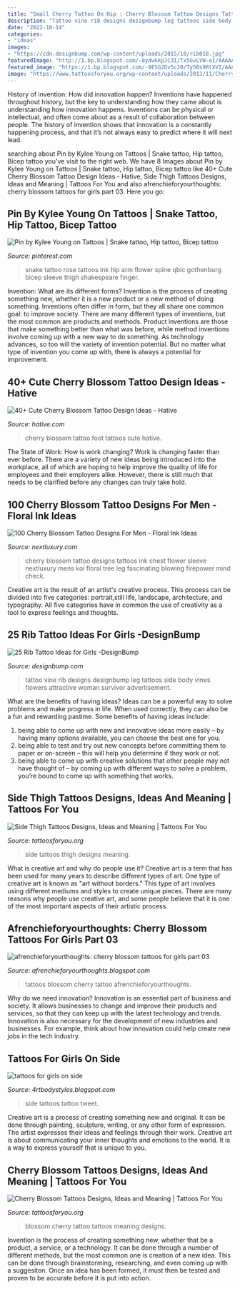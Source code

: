 ```yaml
---
title: "Small Cherry Tattoo On Hip : Cherry Blossom Tattoo Designs Tattoos Ink Chest Flower Sleeve Nextluxury Mens Koi Floral Tree Leg Fascinating Blowing Firepower Mind Check"
description: "Tattoo vine rib designs designbump leg tattoos side body vines flowers attractive woman survivor advertisement"
date: "2022-10-14"
categories:
- "ideas"
images:
- "https://cdn.designbump.com/wp-content/uploads/2015/10/rib018.jpg"
featuredImage: "http://1.bp.blogspot.com/-8ydwkkpJC3I/Tx5GvLVW-eI/AAAAAAAAAh0/YSxmXCVkGrs/s1600/chery-blossom-tattoos-245728.JPG"
featured_image: "https://1.bp.blogspot.com/-9ESG2Dv5cJ0/Ty5Bs9RtXVI/AAAAAAAAArw/3nB1d21j1VI/s1600/Women-Side-Tattoo-Design-Fashion-2012.jpg"
image: "https://www.tattoosforyou.org/wp-content/uploads/2013/11/Cherry-Blossom-Back-Tattoo.jpg"
---
```



History of invention: How did innovation happen?
Inventions have happened throughout history, but the key to understanding how they came about is understanding how innovation happens. Inventions can be physical or intellectual, and often come about as a result of collaboration between people. The history of invention shows that innovation is a constantly happening process, and that it’s not always easy to predict where it will next lead.

	

		
searching about Pin by Kylee Young on Tattoos | Snake tattoo, Hip tattoo, Bicep tattoo you've visit to the right web. We have 8 Images about Pin by Kylee Young on Tattoos | Snake tattoo, Hip tattoo, Bicep tattoo like 40+ Cute Cherry Blossom Tattoo Design Ideas - Hative, Side Thigh Tattoos Designs, Ideas and Meaning | Tattoos For You and also afrenchieforyourthoughts: cherry blossom tattoos for girls part 03. Here you go:
		
    
## Pin By Kylee Young On Tattoos | Snake Tattoo, Hip Tattoo, Bicep Tattoo

<img loading=lazy src="https://i.pinimg.com/736x/f6/0a/6e/f60a6e5e53113e9f8bb9e976aedab0f2.jpg" onerror="this.onerror=null;this.src='https://tse4.mm.bing.net/th?id=OIP.6kTp-GzbpX5q6G104lqaUgHaJ3&amp;pid=15.1';" alt="Pin by Kylee Young on Tattoos | Snake tattoo, Hip tattoo, Bicep tattoo">

_Source: pinterest.com_

>snake tattoo rose tattoos ink hip arm flower spine qbic gothenburg bicep sleeve thigh shakespeare finger. 

	

Invention: What are its different forms?
Invention is the process of creating something new, whether it is a new product or a new method of doing something. Inventions often differ in form, but they all share one common goal: to improve society. There are many different types of inventions, but the most common are products and methods. Product inventions are those that make something better than what was before, while method inventions involve coming up with a new way to do something. As technology advances, so too will the variety of invention potential. But no matter what type of invention you come up with, there is always a potential for improvement.

    
## 40+ Cute Cherry Blossom Tattoo Design Ideas - Hative

<img loading=lazy src="https://hative.com/wp-content/uploads/2014/03/cherry-blossom-tattoos/30-cherry-blossom-on-foot.jpg" onerror="this.onerror=null;this.src='https://tse3.mm.bing.net/th?id=OIP.4fWJ0oE3Q_Z-TMXwQ4gKuwHaJ4&amp;pid=15.1';" alt="40+ Cute Cherry Blossom Tattoo Design Ideas - Hative">

_Source: hative.com_

>cherry blossom tattoo foot tattoos cute hative. 

	

The State of Work: How is work changing?
Work is changing faster than ever before. There are a variety of new ideas being introduced into the workplace, all of which are hoping to help improve the quality of life for employees and their employers alike. However, there is still much that needs to be clarified before any changes can truly take hold.

    
## 100 Cherry Blossom Tattoo Designs For Men - Floral Ink Ideas

<img loading=lazy src="http://nextluxury.com/wp-content/uploads/black-ink-clouds-cherry-blossom-mens-chest-tattoos.jpg" onerror="this.onerror=null;this.src='https://tse4.mm.bing.net/th?id=OIP.sVVAJGb-6mxQ2KJfbuwc7wHaHr&amp;pid=15.1';" alt="100 Cherry Blossom Tattoo Designs For Men - Floral Ink Ideas">

_Source: nextluxury.com_

>cherry blossom tattoo designs tattoos ink chest flower sleeve nextluxury mens koi floral tree leg fascinating blowing firepower mind check. 

	

Creative art is the result of an artist's creative process. This process can be divided into five categories: portrait,still life, landscape, architecture, and typography. All five categories have in common the use of creativity as a tool to express feelings and thoughts.

    
## 25 Rib Tattoo Ideas For Girls -DesignBump

<img loading=lazy src="https://cdn.designbump.com/wp-content/uploads/2015/10/rib018.jpg" onerror="this.onerror=null;this.src='https://tse2.mm.bing.net/th?id=OIP.jcqOwMIOxOwpGKdeMUnTfgHaFj&amp;pid=15.1';" alt="25 Rib Tattoo Ideas for Girls -DesignBump">

_Source: designbump.com_

>tattoo vine rib designs designbump leg tattoos side body vines flowers attractive woman survivor advertisement. 

	

What are the benefits of having ideas?
Ideas can be a powerful way to solve problems and make progress in life. When used correctly, they can also be a fun and rewarding pastime. Some benefits of having ideas include: 
1) being able to come up with new and innovative ideas more easily – by having many options available, you can choose the best one for you. 
2) being able to test and try out new concepts before committing them to paper or on-screen – this will help you determine if they work or not. 
3) being able to come up with creative solutions that other people may not have thought of – by coming up with different ways to solve a problem, you’re bound to come up with something that works.

    
## Side Thigh Tattoos Designs, Ideas And Meaning | Tattoos For You

<img loading=lazy src="https://www.tattoosforyou.org/wp-content/uploads/2017/06/Thigh-Side-Tattoos.jpg" onerror="this.onerror=null;this.src='https://tse1.mm.bing.net/th?id=OIP.nIyOEQbZpQNAY0U38tJ80wHaJ4&amp;pid=15.1';" alt="Side Thigh Tattoos Designs, Ideas and Meaning | Tattoos For You">

_Source: tattoosforyou.org_

>side tattoos thigh designs meaning. 

	

What is creative art and why do people use it?
Creative art is a term that has been used for many years to describe different types of art. One type of creative art is known as "art without borders." This type of art involves using different mediums and styles to create unique pieces. There are many reasons why people use creative art, and some people believe that it is one of the most important aspects of their artistic process.

    
## Afrenchieforyourthoughts: Cherry Blossom Tattoos For Girls Part 03

<img loading=lazy src="http://1.bp.blogspot.com/-8ydwkkpJC3I/Tx5GvLVW-eI/AAAAAAAAAh0/YSxmXCVkGrs/s1600/chery-blossom-tattoos-245728.JPG" onerror="this.onerror=null;this.src='https://tse2.mm.bing.net/th?id=OIP.9Mbkce3SLanapR_p__0WagHaJ3&amp;pid=15.1';" alt="afrenchieforyourthoughts: cherry blossom tattoos for girls part 03">

_Source: afrenchieforyourthoughts.blogspot.com_

>tattoos blossom cherry tattoo afrenchieforyourthoughts. 

	

Why do we need innovation?
Innovation is an essential part of business and society. It allows businesses to change and improve their products and services, so that they can keep up with the latest technology and trends. Innovation is also necessary for the development of new industries and businesses. For example, think about how innovation could help create new jobs in the tech industry.

    
## Tattoos For Girls On Side

<img loading=lazy src="https://1.bp.blogspot.com/-9ESG2Dv5cJ0/Ty5Bs9RtXVI/AAAAAAAAArw/3nB1d21j1VI/s1600/Women-Side-Tattoo-Design-Fashion-2012.jpg" onerror="this.onerror=null;this.src='https://tse1.mm.bing.net/th?id=OIP.EsCJDQKhi_t2grI-LpRocQHaJ4&amp;pid=15.1';" alt="tattoos for girls on side">

_Source: 4rtbodystyles.blogspot.com_

>side tattoos tattoo tweet. 

	

Creative art is a process of creating something new and original. It can be done through painting, sculpture, writing, or any other form of expression. The artist expresses their ideas and feelings through their work. Creative art is about communicating your inner thoughts and emotions to the world. It is a way to express yourself that is unique to you.

    
## Cherry Blossom Tattoos Designs, Ideas And Meaning | Tattoos For You

<img loading=lazy src="https://www.tattoosforyou.org/wp-content/uploads/2013/11/Cherry-Blossom-Back-Tattoo.jpg" onerror="this.onerror=null;this.src='https://tse1.mm.bing.net/th?id=OIP.dwxv6ae1G6dYM3TFekjEOgHaLV&amp;pid=15.1';" alt="Cherry Blossom Tattoos Designs, Ideas and Meaning | Tattoos For You">

_Source: tattoosforyou.org_

>blossom cherry tattoo tattoos meaning designs. 

	

Invention is the process of creating something new, whether that be a product, a service, or a technology. It can be done through a number of different methods, but the most common one is creation of a new idea. This can be done through brainstorming, researching, and even coming up with a suggesiton. Once an idea has been formed, it must then be tested and proven to be accurate before it is put into action.

